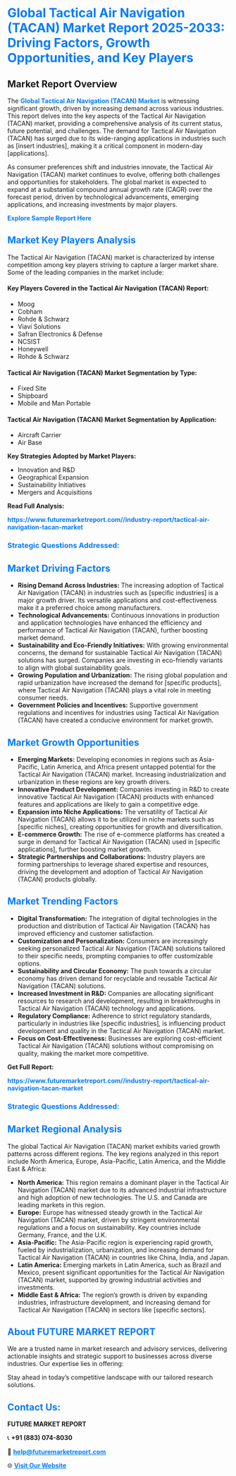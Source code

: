 <h1 style="color: #007BFF;">Global Tactical Air Navigation (TACAN) Market Report 2025-2033: Driving Factors, Growth Opportunities, and Key Players</h1>

<section id="overview">
<h2>Market Report Overview</h2>
<p>The <a href="https://www.futuremarketreport.com//industry-report/tactical-air-navigation-tacan-market" style="color: #007BFF; text-decoration: none;"><strong>Global Tactical Air Navigation (TACAN) Market</strong></a> is witnessing significant growth, driven by increasing demand across various industries. This report delves into the key aspects of the Tactical Air Navigation (TACAN) market, providing a comprehensive analysis of its current status, future potential, and challenges. The demand for Tactical Air Navigation (TACAN) has surged due to its wide-ranging applications in industries such as [insert industries], making it a critical component in modern-day [applications].</p>
<p>As consumer preferences shift and industries innovate, the Tactical Air Navigation (TACAN) market continues to evolve, offering both challenges and opportunities for stakeholders. The global market is expected to expand at a substantial compound annual growth rate (CAGR) over the forecast period, driven by technological advancements, emerging applications, and increasing investments by major players.</p>
</section>

<section id="overview">
<p><a href="https://www.futuremarketreport.com//request-sample/reportId=92212" style="color: #007BFF; text-decoration: none;"><strong>Explore Sample Report Here</strong></a></p>
</section>

<section id="key-players">
<h2 style="color: #007BFF;">Market Key Players Analysis</h2>
<p>The Tactical Air Navigation (TACAN) market is characterized by intense competition among key players striving to capture a larger market share. Some of the leading companies in the market include:</p>
<h4>Key Players Covered in the Tactical Air Navigation (TACAN) Report:</h4>
<ul><li>Moog</li><li>Cobham</li><li>Rohde &amp; Schwarz</li><li>Viavi Solutions</li><li>Safran Electronics &amp; Defense</li><li>NCSIST</li><li>Honeywell</li><li>Rohde &amp; Schwarz</li></ul>
<h4>Tactical Air Navigation (TACAN) Market Segmentation by Type:</h4>
<ul><li>Fixed Site</li><li>Shipboard</li><li>Mobile and Man Portable</li></ul>

<h4>Tactical Air Navigation (TACAN) Market Segmentation by Application:</h4>
<ul><li>Aircraft Carrier</li><li>Air Base</li></ul>
<p><strong>Key Strategies Adopted by Market Players:</strong></p>
<ul>
<li>Innovation and R&D</li>
<li>Geographical Expansion</li>
<li>Sustainability Initiatives</li>
<li>Mergers and Acquisitions</li>
</ul>
</section>

<section>
<p><strong>Read Full Analysis: </strong></p><a href="https://www.futuremarketreport.com//industry-report/tactical-air-navigation-tacan-market" style="color: #007BFF; text-decoration: none;"><strong>https://www.futuremarketreport.com//industry-report/tactical-air-navigation-tacan-market</strong></a>
<h3 style="color: #007BFF;">Strategic Questions Addressed:</h3>
</section>

<section id="driving-factors">
<h2 style="color: #007BFF;">Market Driving Factors</h2>
<ul>
<li><strong>Rising Demand Across Industries:</strong> The increasing adoption of Tactical Air Navigation (TACAN) in industries such as [specific industries] is a major growth driver. Its versatile applications and cost-effectiveness make it a preferred choice among manufacturers.</li>
<li><strong>Technological Advancements:</strong> Continuous innovations in production and application technologies have enhanced the efficiency and performance of Tactical Air Navigation (TACAN), further boosting market demand.</li>
<li><strong>Sustainability and Eco-Friendly Initiatives:</strong> With growing environmental concerns, the demand for sustainable Tactical Air Navigation (TACAN) solutions has surged. Companies are investing in eco-friendly variants to align with global sustainability goals.</li>
<li><strong>Growing Population and Urbanization:</strong> The rising global population and rapid urbanization have increased the demand for [specific products], where Tactical Air Navigation (TACAN) plays a vital role in meeting consumer needs.</li>
<li><strong>Government Policies and Incentives:</strong> Supportive government regulations and incentives for industries using Tactical Air Navigation (TACAN) have created a conducive environment for market growth.</li>
</ul>
</section>

<section id="growth-opportunities">
<h2 style="color: #007BFF;">Market Growth Opportunities</h2>
<ul>
<li><strong>Emerging Markets:</strong> Developing economies in regions such as Asia-Pacific, Latin America, and Africa present untapped potential for the Tactical Air Navigation (TACAN) market. Increasing industrialization and urbanization in these regions are key growth drivers.</li>
<li><strong>Innovative Product Development:</strong> Companies investing in R&D to create innovative Tactical Air Navigation (TACAN) products with enhanced features and applications are likely to gain a competitive edge.</li>
<li><strong>Expansion into Niche Applications:</strong> The versatility of Tactical Air Navigation (TACAN) allows it to be utilized in niche markets such as [specific niches], creating opportunities for growth and diversification.</li>
<li><strong>E-commerce Growth:</strong> The rise of e-commerce platforms has created a surge in demand for Tactical Air Navigation (TACAN) used in [specific applications], further boosting market growth.</li>
<li><strong>Strategic Partnerships and Collaborations:</strong> Industry players are forming partnerships to leverage shared expertise and resources, driving the development and adoption of Tactical Air Navigation (TACAN) products globally.</li>
</ul>
</section>

<section id="trending-factors">
<h2 style="color: #007BFF;">Market Trending Factors</h2>
<ul>
<li><strong>Digital Transformation:</strong> The integration of digital technologies in the production and distribution of Tactical Air Navigation (TACAN) has improved efficiency and customer satisfaction.</li>
<li><strong>Customization and Personalization:</strong> Consumers are increasingly seeking personalized Tactical Air Navigation (TACAN) solutions tailored to their specific needs, prompting companies to offer customizable options.</li>
<li><strong>Sustainability and Circular Economy:</strong> The push towards a circular economy has driven demand for recyclable and reusable Tactical Air Navigation (TACAN) solutions.</li>
<li><strong>Increased Investment in R&D:</strong> Companies are allocating significant resources to research and development, resulting in breakthroughs in Tactical Air Navigation (TACAN) technology and applications.</li>
<li><strong>Regulatory Compliance:</strong> Adherence to strict regulatory standards, particularly in industries like [specific industries], is influencing product development and quality in the Tactical Air Navigation (TACAN) market.</li>
<li><strong>Focus on Cost-Effectiveness:</strong> Businesses are exploring cost-efficient Tactical Air Navigation (TACAN) solutions without compromising on quality, making the market more competitive.</li>
</ul>
</section>

<section>
<p><strong>Get Full Report: </strong></p><a href="https://www.futuremarketreport.com//industry-report/tactical-air-navigation-tacan-market" style="color: #007BFF; text-decoration: none;"><strong>https://www.futuremarketreport.com//industry-report/tactical-air-navigation-tacan-market</strong></a>
<h3 style="color: #007BFF;">Strategic Questions Addressed:</h3>
</section>


<section id="regional-analysis">
<h2 style="color: #007BFF;">Market Regional Analysis</h2>
<p>The global Tactical Air Navigation (TACAN) market exhibits varied growth patterns across different regions. The key regions analyzed in this report include North America, Europe, Asia-Pacific, Latin America, and the Middle East & Africa:</p>
<ul>
<li><strong>North America:</strong> This region remains a dominant player in the Tactical Air Navigation (TACAN) market due to its advanced industrial infrastructure and high adoption of new technologies. The U.S. and Canada are leading markets in this region.</li>
<li><strong>Europe:</strong> Europe has witnessed steady growth in the Tactical Air Navigation (TACAN) market, driven by stringent environmental regulations and a focus on sustainability. Key countries include Germany, France, and the U.K.</li>
<li><strong>Asia-Pacific:</strong> The Asia-Pacific region is experiencing rapid growth, fueled by industrialization, urbanization, and increasing demand for Tactical Air Navigation (TACAN) in countries like China, India, and Japan.</li>
<li><strong>Latin America:</strong> Emerging markets in Latin America, such as Brazil and Mexico, present significant opportunities for the Tactical Air Navigation (TACAN) market, supported by growing industrial activities and investments.</li>
<li><strong>Middle East & Africa:</strong> The region’s growth is driven by expanding industries, infrastructure development, and increasing demand for Tactical Air Navigation (TACAN) in sectors like [specific sectors].</li>
</ul>
</section>

<footer>
<h2 style="color: #007BFF;">About FUTURE MARKET REPORT</h2>
<p>We are a trusted name in market research and advisory services, delivering actionable insights and strategic support to businesses across diverse industries. Our expertise lies in offering:</p>

<p>Stay ahead in today’s competitive landscape with our tailored research solutions.</p>

<h2 style="color: #007BFF;">Contact Us:</h2>
<p><strong>FUTURE MARKET REPORT</strong></p>
<p>📞 <strong>+91 (883) 074-8030</strong></p>
<p>📧 <strong><a href="mailto:help@futuremarketreport.com" style="color: #007BFF;">help@futuremarketreport.com</a></strong></p>
<p>🌐 <strong><a href="https://www.futuremarketreport.com/" style="color: #007BFF;">Visit Our Website</a></strong></p>
</footer>